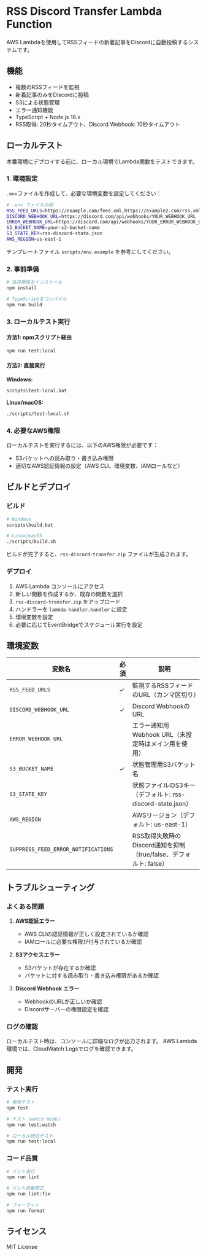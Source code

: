 # RSS Discord Transfer Lambda Function

AWS Lambdaを使用してRSSフィードの新着記事をDiscordに自動投稿するシステムです。

## 機能

- 複数のRSSフィードを監視
- 新着記事のみをDiscordに投稿  
- S3による状態管理
- エラー通知機能
- TypeScript + Node.js 18.x
- RSS取得: 20秒タイムアウト、Discord Webhook: 10秒タイムアウト

## ローカルテスト

本番環境にデプロイする前に、ローカル環境でLambda関数をテストできます。

### 1. 環境設定

`.env`ファイルを作成して、必要な環境変数を設定してください：

```bash
# .env ファイルの例
RSS_FEED_URLS=https://example.com/feed.xml,https://example2.com/rss.xml
DISCORD_WEBHOOK_URL=https://discord.com/api/webhooks/YOUR_WEBHOOK_URL
ERROR_WEBHOOK_URL=https://discord.com/api/webhooks/YOUR_ERROR_WEBHOOK_URL
S3_BUCKET_NAME=your-s3-bucket-name
S3_STATE_KEY=rss-discord-state.json
AWS_REGION=us-east-1
```

テンプレートファイル `scripts/env.example` を参考にしてください。

### 2. 事前準備

```bash
# 依存関係をインストール
npm install

# TypeScriptをコンパイル
npm run build
```

### 3. ローカルテスト実行

#### 方法1: npmスクリプト経由
```bash
npm run test:local
```

#### 方法2: 直接実行

**Windows:**
```cmd
scripts\test-local.bat
```

**Linux/macOS:**
```bash
./scripts/test-local.sh
```

### 4. 必要なAWS権限

ローカルテストを実行するには、以下のAWS権限が必要です：

- S3バケットへの読み取り・書き込み権限
- 適切なAWS認証情報の設定（AWS CLI、環境変数、IAMロールなど）

## ビルドとデプロイ

### ビルド

```bash
# Windows
scripts\build.bat

# Linux/macOS
./scripts/build.sh
```

ビルドが完了すると、`rss-discord-transfer.zip` ファイルが生成されます。

### デプロイ

1. AWS Lambda コンソールにアクセス
2. 新しい関数を作成するか、既存の関数を選択
3. `rss-discord-transfer.zip` をアップロード
4. ハンドラーを `lambda-handler.handler` に設定
5. 環境変数を設定
6. 必要に応じてEventBridgeでスケジュール実行を設定

## 環境変数

| 変数名 | 必須 | 説明 |
|--------|------|------|
| `RSS_FEED_URLS` | ✓ | 監視するRSSフィードのURL（カンマ区切り） |
| `DISCORD_WEBHOOK_URL` | ✓ | Discord WebhookのURL |
| `ERROR_WEBHOOK_URL` | | エラー通知用Webhook URL（未設定時はメイン用を使用） |
| `S3_BUCKET_NAME` | ✓ | 状態管理用S3バケット名 |
| `S3_STATE_KEY` | | 状態ファイルのS3キー（デフォルト: rss-discord-state.json） |
| `AWS_REGION` | | AWSリージョン（デフォルト: us-east-1） |
| `SUPPRESS_FEED_ERROR_NOTIFICATIONS` | | RSS取得失敗時のDiscord通知を抑制（true/false、デフォルト: false） |

## トラブルシューティング

### よくある問題

1. **AWS認証エラー**
   - AWS CLIの認証情報が正しく設定されているか確認
   - IAMロールに必要な権限が付与されているか確認

2. **S3アクセスエラー**
   - S3バケットが存在するか確認
   - バケットに対する読み取り・書き込み権限があるか確認

3. **Discord Webhook エラー**
   - WebhookのURLが正しいか確認
   - Discordサーバーの権限設定を確認

### ログの確認

ローカルテスト時は、コンソールに詳細なログが出力されます。
AWS Lambda環境では、CloudWatch Logsでログを確認できます。

## 開発

### テスト実行

```bash
# 単体テスト
npm test

# テスト（watch mode）
npm run test:watch

# ローカル統合テスト
npm run test:local
```

### コード品質

```bash
# リント実行
npm run lint

# リント自動修正
npm run lint:fix

# フォーマット
npm run format
```

## ライセンス

MIT License
